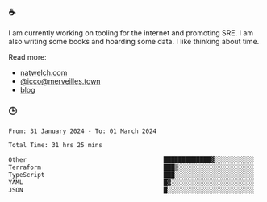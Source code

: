 ### ☕

I am currently working on tooling for the internet and promoting SRE. I am also writing some books and hoarding some data. I like thinking about time. 

Read more:

 - [natwelch.com](https://natwelch.com)
 - [@icco@merveilles.town](https://merveilles.town/@icco)
 - [blog](https://writing.natwelch.com)

### 🕒

<!--START_SECTION:waka-->

```txt
From: 31 January 2024 - To: 01 March 2024

Total Time: 31 hrs 25 mins

Other                                      █████████████▓░░░░░░░░░░░   55.32 %
Terraform                                  ███▒░░░░░░░░░░░░░░░░░░░░░   13.75 %
TypeScript                                 ███░░░░░░░░░░░░░░░░░░░░░░   11.95 %
YAML                                       █▓░░░░░░░░░░░░░░░░░░░░░░░   06.24 %
JSON                                       █░░░░░░░░░░░░░░░░░░░░░░░░   04.08 %
```

<!--END_SECTION:waka-->
